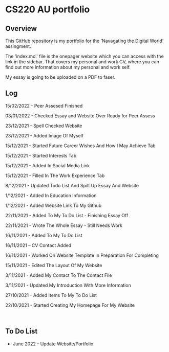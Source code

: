 # CS220 AU portfolio
## Overview
This GitHub repository is my portfolio for the 'Navagating the Digital World' assingment. 

The 'index.md.' file is the onepager website which you can access with the link in the sidebar. That covers my personal and work CV, where you can find out more information about my personal and work self.

My essay is going to be uploaded on a PDF to faser.
<br>


## Log
15/02/2022 - Peer Assesed Finished

03/01/2022 - Checked Essay and Website Over Ready for Peer Assess

23/12/2021 - Spell Checked Website

23/12/2021 - Added Image Of Myself

15/12/2021 - Started Future Career Wishes And How I May Achieve Tab

15/12/2021 - Started Interests Tab

15/12/2021 - Added In Social Media Link

15/12/2021 - Filled In The Work Experience Tab

8/12/2021 - Updated Todo List And Spilt Up Essay And Website

1/12/2021 - Added In Education Information

1/12/2021 - Added Website Link To My Github

22/11/2021 - Added To My To Do List - Finishing Essay Off

22/11/2021 - Wrote The Whole Essay - Still Needs Work

16/11/2021 - Added To My To Do List

16/11/2021 – CV Contact Added

16/11/2021 - Worked On Website Template In Preparation For Completing

15/11/2021 - Edited The Layout Of My Website

3/11/2021 - Added My Contact To The Contact File

3/11/2021 - Updated My Introduction With More Information

27/10/2021 - Added Items To My To Do List

22/10/2021 - Started Creating My Homepage For My Website

<br>

## To Do List
- June 2022 - Update Website/Portfolio


<br>
